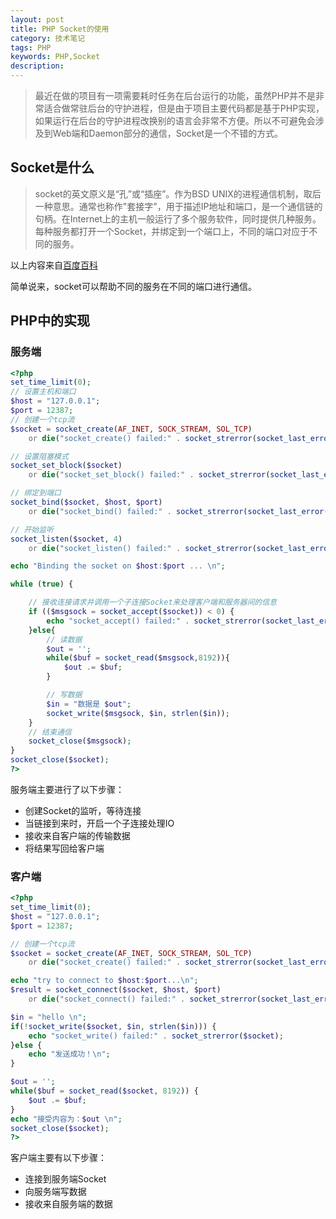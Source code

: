 ```yaml
---
layout: post
title: PHP Socket的使用
category: 技术笔记
tags: PHP
keywords: PHP,Socket
description: 
---
```


> 最近在做的项目有一项需要耗时任务在后台运行的功能，虽然PHP并不是非常适合做常驻后台的守护进程，但是由于项目主要代码都是基于PHP实现，如果运行在后台的守护进程改换别的语言会非常不方便。所以不可避免会涉及到Web端和Daemon部分的通信，Socket是一个不错的方式。

## Socket是什么

> socket的英文原义是“孔”或“插座”。作为BSD UNIX的进程通信机制，取后一种意思。通常也称作"套接字"，用于描述IP地址和端口，是一个通信链的句柄。在Internet上的主机一般运行了多个服务软件，同时提供几种服务。每种服务都打开一个Socket，并绑定到一个端口上，不同的端口对应于不同的服务。

以上内容来自[百度百科][1]

简单说来，socket可以帮助不同的服务在不同的端口进行通信。

## PHP中的实现
### 服务端

```php
<?php 
set_time_limit(0);
// 设置主机和端口
$host = "127.0.0.1";
$port = 12387;
// 创建一个tcp流
$socket = socket_create(AF_INET, SOCK_STREAM, SOL_TCP) 
    or die("socket_create() failed:" . socket_strerror(socket_last_error()));

// 设置阻塞模式
socket_set_block($socket) 
    or die("socket_set_block() failed:" . socket_strerror(socket_last_error()));  

// 绑定到端口
socket_bind($socket, $host, $port) 
    or die("socket_bind() failed:" . socket_strerror(socket_last_error()));

// 开始监听
socket_listen($socket, 4) 
    or die("socket_listen() failed:" . socket_strerror(socket_last_error()));

echo "Binding the socket on $host:$port ... \n";

while (true) {

    // 接收连接请求并调用一个子连接Socket来处理客户端和服务器间的信息
    if (($msgsock = socket_accept($socket)) < 0) {
        echo "socket_accept() failed:" . socket_strerror(socket_last_error());
    }else{
        // 读数据
        $out = '';
        while($buf = socket_read($msgsock,8192)){
            $out .= $buf;
        }

        // 写数据
        $in = "数据是 $out";
        socket_write($msgsock, $in, strlen($in));
    }
    // 结束通信
    socket_close($msgsock);
}
socket_close($socket);
?>
```

服务端主要进行了以下步骤：

- 创建Socket的监听，等待连接
- 当链接到来时，开启一个子连接处理IO
- 接收来自客户端的传输数据
- 将结果写回给客户端

### 客户端

```php
<?php 
set_time_limit(0);
$host = "127.0.0.1";  
$port = 12387;

// 创建一个tcp流
$socket = socket_create(AF_INET, SOCK_STREAM, SOL_TCP) 
    or die("socket_create() failed:" . socket_strerror(socket_last_error()));

echo "try to connect to $host:$port...\n";
$result = socket_connect($socket, $host, $port)
    or die("socket_connect() failed:" . socket_strerror(socket_last_error()));

$in = "hello \n";
if(!socket_write($socket, $in, strlen($in))) {
    echo "socket_write() failed:" . socket_strerror($socket);
}else {
    echo "发送成功！\n";
}

$out = '';
while($buf = socket_read($socket, 8192)) {
    $out .= $buf;
}
echo "接受内容为：$out \n";
socket_close($socket);
?>
```

客户端主要有以下步骤：

- 连接到服务端Socket
- 向服务端写数据
- 接收来自服务端的数据

[1]: http://baike.baidu.com/link?url=Hnush4cjfuWUCEOUwCNaQbQCiwIhY-oL-wDv0VQEpxIkAiY9gf2kjoDfpH6BjUNH